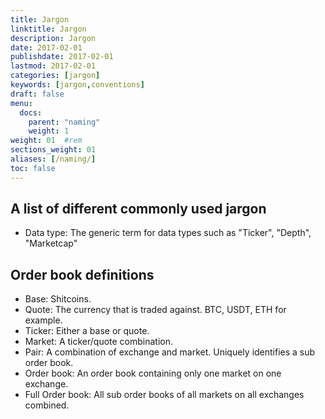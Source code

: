 ```yaml
---
title: Jargon
linktitle: Jargon
description: Jargon
date: 2017-02-01
publishdate: 2017-02-01
lastmod: 2017-02-01
categories: [jargon]
keywords: [jargon,conventions]
draft: false
menu:
  docs:
    parent: "naming"
    weight: 1
weight: 01	#rem
sections_weight: 01
aliases: [/naming/]
toc: false
---
```


## A list of different commonly used jargon
* Data type: The generic term for data types such as "Ticker", "Depth", "Marketcap"

## Order book definitions
* Base: Shitcoins.
* Quote: The currency that is traded against. BTC, USDT, ETH for example.
* Ticker: Either a base or quote.
* Market: A ticker/quote combination.
* Pair: A combination of exchange and market. Uniquely identifies a sub order book.
* Order book: An order book containing only one market on one exchange.
* Full Order book: All sub order books of all markets on all exchanges combined.
